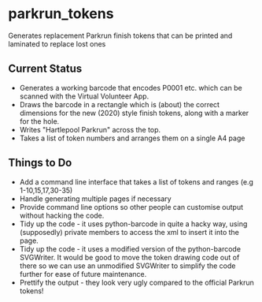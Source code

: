# parkrun_tokens
Generates replacement Parkrun finish tokens that can be printed and laminated to replace lost ones

Current Status
--------------

* Generates a working barcode that encodes P0001 etc. which can be scanned with the Virtual Volunteer App.
* Draws the barcode in a rectangle which is (about) the correct dimensions for the new (2020) style finish tokens, along with a marker for the hole.
* Writes "Hartlepool Parkrun" across the top.
* Takes a list of token numbers and arranges them on a single A4 page


Things to Do
------------
* Add a command line interface that takes a list of tokens and ranges (e.g 1-10,15,17,30-35)
* Handle generating multiple pages if necessary
* Provide command line options so other people can customise output without hacking the code.
* Tidy up the code - it uses python-barcode in quite a hacky way, using (supposedly) private members to access the xml to insert it into the page.
* Tidy up the code - it uses a modified version of the python-barcode SVGWriter.  It would be good to move the token drawing code out of there so we can
 use an unmodified SVGWriter to simplify the code further for ease of future maintenance.
 * Prettify the output - they look very ugly compared to the official Parkrun tokens!
